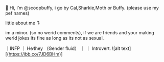  👋 Hi, I’m @scoopbuffy, i go by Cal,Sharkie,Moth or Buffy. (please use my pef names)

 little about me ↴

 im a minor. (so no werid comments), if we are friends and your making werid jokes its fine as long as its not as sexual.

 ｜INFP ｜ He⁄they （Gender fluid） ｜ ｜ Introvert․
![alt text][(https://ibb.co/7JD6BHm)]
